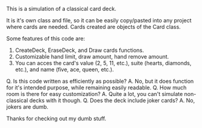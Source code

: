 This is a simulation of a classical card deck.

It is it's own class and file, so it can be easily copy/pasted into any project where cards are needed.
Cards created are objects of the Card class.

Some features of this code are:
1. CreateDeck, EraseDeck, and Draw cards functions.
2. Customizable hand limit, draw amount, hand remove amount.
3. You can acces the card's value (2, 5, 11, etc.), suite (hearts, diamonds, etc.), and name (five, ace, queen, etc.).

Q. Is this code written as efficiently as possible? A. No, but it does function for it's intended purpose, while remaining easily readable.
Q. How much room is there for easy customization? A. Quite a lot, you can't simulate non-classical decks with it though.
Q. Does the deck include joker cards? A. No, jokers are dumb.

Thanks for checking out my dumb stuff.
